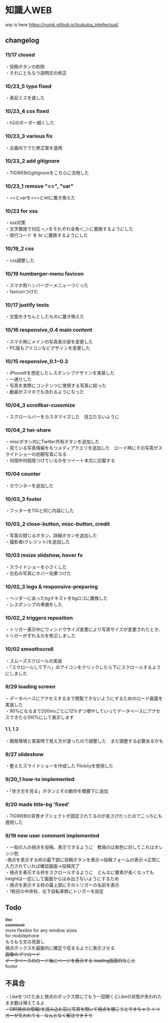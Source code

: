 # 知識人WEB

wip is here https://nuink.github.io/tsukuba_intellectual/

## changelog
### 11/17 closed
・投稿ボタンの削除<br>
・それにともなう説明文の修正<br>
### 10/23_5 typo fixed
・表記ミスを直した<br>
### 10/23_4 css fixed
・h2のボーダー細くした<br>
### 10/23_3 various fix
・企画内ででた修正案を適用<br>
### 10/23_2 add gitignore
・TIGWEBのgitignoreをこちらに流用した<br>
### 10/23_1 remove "==", "var"
・==とvarを===とletに置き換えた<br>
### 10/23 for xss
・xss対策<br>
・文字置換で対応 <,>をそれぞれ全角＜,＞に置換するようにした<br>
・改行コード を br に置換するようにした<br>
### 10/19_2 css
・css調整した<br>
### 10/19 humberger-menu favicon
・スマホ用ハンバーガーメニューつくった<br>
・faviconつけた<br>
### 10/17 justify texts
・文面をきちんとしたものに置き換えた<br>
### 10/16 responsive_0.4 main content
・スマホ用にメインの写真表示部を変更した<br>
・PC版もアイコンなどデザインを変更した<br>
### 10/15 responsive_0.1~0.3
・iPhoneXを想定したレスポンシブデザインを実装した<br>
・一通りした<br>
・写真を実際にコンテンツに使用する写真に絞った<br>
・動画がスマホでも流れるようになった
### 10/04_3 scrollbar-cusomize
・スクロールバーをカスタマイズした　目立たないように<br>
### 10/04_2 twi-share
・miscボタン内にTwitter共有ボタンを追加した<br>
・見ている写真情報をもつメディアクエリを追加した　ロード時にその写真がスライドショーの初期写真になる<br>
・何個中何個見つけているかをツイート本文に記載する<br>
### 10/04 counter
・カウンターを追加した<br>
### 10/03_3 footer
・フッターをTIGと同じ内容にした<br>
### 10/03_2 close-button, misc-button, credit
・写真の閉じるボタン、詳細ボタンを追加した<br>
・撮影者(クレジット)を追加した<br>
### 10/03 resize slidshow, hover fx
・スライドショーを小さくした<br>
・左右の写真にホバー効果つけた
### 10/02_3 logo & responsive-preparing
・ヘッダーにあったtigテキストをtigロゴに置換した<br>
・レスポンシブの準備をした
### 10/02_2 triggers reposition
・トリガー表示中にウィンドウサイズ変更により写真サイズが変更されたとき、トリガーがずれるのを修正しました<br>
### 10/02 smoothscroll
・スムーズスクロールの実装<br>
・「スクロールして下へ」のアイコンをクリックしたら下にスクロールするようにしました
### 9/29 loading screen
・データベースにアクセスするまで閲覧できないようにするためのロード画面を実装した<br>
・90%になるまで200msごとに12%ずつ増やしていってデータベースにアクセスできたら100%にして表示します
#### 1.1, 1.2
・開発環境と実装時で見え方が違ったので調整した　まだ調整する必要あるかも<br>
### 9/27 slideshow
・整えたスライドショーを作成した Flickityを使用した<br>
### 9/20_1 how-to implemented
・「歩き方を見る」ボタンとその動作を概要下に追加<br>
### 9/20 made title-bg 'fixed' <br>
・TIGWEBの背景オブジェクトが固定されてるのが良さげだったのでこっちにも適用した<br>
### 9/19 new user comment implemented <br>
・一般の人の視点を投稿、表示できるように　教員のは紫色に対してこれはオレンジ色<br>
  -視点を表示する枠の最下部に投稿ボタンを表示->投稿フォームの表示->正常に入力されていれば確認画面->投稿完了<br>
・視点を表示する枠をスクロールするように　どんなに要素が長くなってもheightは一定にして画面からはみ出さないようにするため<br>
・視点を表示する枠の最上部にそのトリガーの名前を表示<br>
・1枚目の中央柱、左下自転車群にトリガーを設定<br>


## Todo
<s>like</s><br>
<s>comment</s><br>
more flexible for any window sizes<br>
for mobilephone<br>
もろもろ文の見直し<br>
視点ボックスを画面内に確定で収まるように表示させる<br>
<s>画像のプリロード<br>
データベースのロード後にページを表示する loading画面的なこと</s><br>
footer<br>



## 不具合
・Likeをつけたあと視点のボックス閉じてもう一回開くとLikeの状態が失われたまま数は増えてるよ<br>
<s>・DB(視点の情報)を読み込む前に写真を開いて視点を覗こうとできちゃう トリガーが失われてる　なんとなく解決できそう</s>
